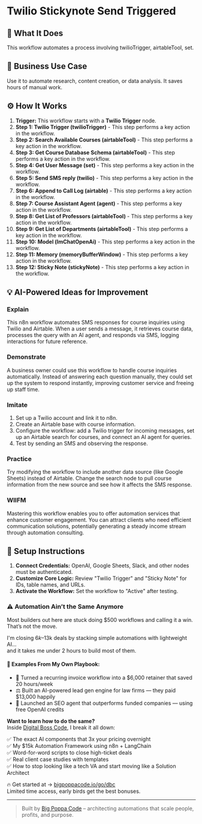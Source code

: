 # Twilio Stickynote Send Triggered

## 🚀 What It Does
This workflow automates a process involving twilioTrigger, airtableTool, set.

## 💼 Business Use Case
Use it to automate research, content creation, or data analysis. It saves hours of manual work.

## ⚙️ How It Works
1.  **Trigger:** This workflow starts with a **Twilio Trigger** node.
2. **Step 1: Twilio Trigger (twilioTrigger)** - This step performs a key action in the workflow.
3. **Step 2: Search Available Courses (airtableTool)** - This step performs a key action in the workflow.
4. **Step 3: Get Course Database Schema (airtableTool)** - This step performs a key action in the workflow.
5. **Step 4: Get User Message (set)** - This step performs a key action in the workflow.
6. **Step 5: Send SMS reply (twilio)** - This step performs a key action in the workflow.
7. **Step 6: Append to Call Log (airtable)** - This step performs a key action in the workflow.
8. **Step 7: Course Assistant Agent (agent)** - This step performs a key action in the workflow.
9. **Step 8: Get List of Professors (airtableTool)** - This step performs a key action in the workflow.
10. **Step 9: Get List of Departments (airtableTool)** - This step performs a key action in the workflow.
11. **Step 10: Model (lmChatOpenAi)** - This step performs a key action in the workflow.
12. **Step 11: Memory (memoryBufferWindow)** - This step performs a key action in the workflow.
13. **Step 12: Sticky Note (stickyNote)** - This step performs a key action in the workflow.

## 💡 AI-Powered Ideas for Improvement
### Explain
This n8n workflow automates SMS responses for course inquiries using Twilio and Airtable. When a user sends a message, it retrieves course data, processes the query with an AI agent, and responds via SMS, logging interactions for future reference.

### Demonstrate
A business owner could use this workflow to handle course inquiries automatically. Instead of answering each question manually, they could set up the system to respond instantly, improving customer service and freeing up staff time.

### Imitate
1. Set up a Twilio account and link it to n8n.
2. Create an Airtable base with course information.
3. Configure the workflow: add a Twilio trigger for incoming messages, set up an Airtable search for courses, and connect an AI agent for queries.
4. Test by sending an SMS and observing the response.

### Practice
Try modifying the workflow to include another data source (like Google Sheets) instead of Airtable. Change the search node to pull course information from the new source and see how it affects the SMS response.

### WIIFM
Mastering this workflow enables you to offer automation services that enhance customer engagement. You can attract clients who need efficient communication solutions, potentially generating a steady income stream through automation consulting.

## 🔧 Setup Instructions
1. **Connect Credentials:** OpenAI, Google Sheets, Slack, and other nodes must be authenticated.
2. **Customize Core Logic:** Review "Twilio Trigger" and "Sticky Note" for IDs, table names, and URLs.
3. **Activate the Workflow:** Set the workflow to "Active" after testing.

### ⚠️ Automation Ain’t the Same Anymore

Most builders out here are stuck doing $500 workflows and calling it a win.  
That’s not the move.  

I'm closing $6k–$13k deals by stacking simple automations with lightweight AI...  
and it takes me under 2 hours to build most of them.

#### 🧠 Examples From My Own Playbook:
- 🔁 Turned a recurring invoice workflow into a $6,000 retainer that saved 20 hours/week  
- ⚖️ Built an AI-powered lead gen engine for law firms — they paid $13,000 happily  
- 🚀 Launched an SEO agent that outperforms funded companies — using free OpenAI credits  

**Want to learn how to do the same?**  
Inside [Digital Boss Code](https://bigpoppacode.io/go/dbc), I break it all down:

✅ The exact AI components that 3x your pricing overnight  
✅ My $15k Automation Framework using n8n + LangChain  
✅ Word-for-word scripts to close high-ticket deals  
✅ Real client case studies with templates  
✅ How to stop looking like a tech VA and start moving like a Solution Architect  

🔥 Get started at → [bigpoppacode.io/go/dbc](https://bigpoppacode.io/go/dbc)  
Limited time access, early birds get the best bonuses.

---
> Built by [Big Poppa Code](https://bigpoppacode.io) – architecting automations that scale people, profits, and purpose.
